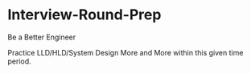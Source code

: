 # Interview-Round-Prep

Be a Better Engineer


Practice LLD/HLD/System Design More and More within this given time period.
